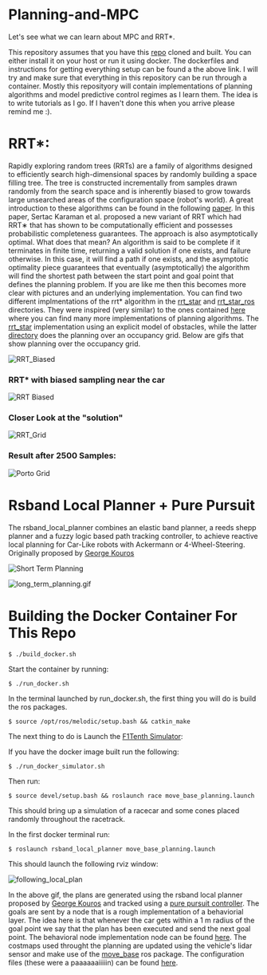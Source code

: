 # Planning-and-MPC

Let's see what we can learn about MPC and RRT*. 

This repository assumes that you have this [repo](https://github.com/pmusau17/Platooning-F1Tenth) cloned and built. You can either install it on your host or run it using docker. The dockerfiles and instructions for getting everything setup can be found a the above link. I will try and make sure that everything in this repository can be run through a container. Mostly this reposityory will contain implementations of planning algorithms and model predictive control regimes as I learn them. The idea is to write tutorials as I go. If I haven't done this when you arrive please remind me :).

# RRT*:

Rapidly exploring random trees (RRTs) are a family of algorithms designed to efficiently search high-dimensional spaces by randomly building a space filling tree. The tree is constructed incrementally from samples drawn randomly from the search space and is inherently biased to grow towards large unsearched areas of the configuration space (robot's world). A great introduction to these algorithms can be found in the following [paper](https://people.eecs.berkeley.edu/~pabbeel/cs287-fa19/optreadings/rrtstar.pdf). In this paper, Sertac Karaman et al. proposed a new variant of RRT which had  RRT∗ that has shown to be computationally efficient and possesses probabilistic completeness guarantees. The approach is also asymptotically optimal. What does that mean? An algorithm is said to be complete if it terminates in finite time, returning a valid solution if one exists, and failure otherwise. In this case, it will find a path if one exists, and the asymptotic optimality piece guarantees that eventually (asymptotically) the algorithm will find the shortest path between the start point and goal point that defines the planning problem. If you are like me then this becomes more clear with pictures and an underlying implementation. You can find two different implmentations of the rrt* algorithm in the [rrt_star](rrt_star/) and [rrt_star_ros](rrt_star_ros)  directories. They were inspired (very similar) to the ones contained [here](https://github.com/zhm-real/PathPlanning) where you can find many more implementations of planning algorithms. The [rrt_star](rrt_star/) implementation using an explicit model of obstacles, while the latter [directory]([rrt_star_ros](rrt_star_ros)) does the planning over an occupancy grid. Below are gifs that show planning over the occupancy grid.

![RRT_Biased](images/rrt_normal.gif)

### RRT* with biased sampling near the car
![RRT Biased](images/rrt_biased.gif)

### Closer Look at the "solution" 
![RRT_Grid](images/RRT_grid.png)

### Result after 2500 Samples:
![Porto Grid](images/Porto2500.png)

# Rsband Local Planner + Pure Pursuit

The rsband_local_planner combines an elastic band planner, a reeds shepp planner and a fuzzy logic based path tracking controller, to achieve reactive local planning for Car-Like robots with Ackermann or 4-Wheel-Steering. Originally proposed by [George Kouros](https://github.com/gkouros/rsband_local_planner)

![Short Term Planning](images/short_term_planning.gif)


![long_term_planning.gif](images/long_term_planning.gif)


# Building the Docker Container For This Repo

```
$ ./build_docker.sh
```

Start the container by running: 

```
$ ./run_docker.sh
```

In the terminal launched by run_docker.sh, the first thing you will do is build the ros packages.

```
$ source /opt/ros/melodic/setup.bash && catkin_make 
```


The next thing to do is Launch the [F1Tenth Simulator](https://github.com/pmusau17/Platooning-F1Tenth): 

If you have the docker image built run the following:


```
$ ./run_docker_simulator.sh
```
Then run: 
```
$ source devel/setup.bash && roslaunch race move_base_planning.launch
```

This should bring up a simulation of a racecar and some cones placed randomly throughout the racetrack. 

In the first docker terminal run:

```
$ roslaunch rsband_local_planner move_base_planning.launch
```

This should launch the following rviz window: 

![following_local_plan](images/following_local_plan.gif)


In the above gif, the plans are generated using the rsband local planner proposed by [George Kouros](https://github.com/gkouros/rsband_local_planner) and tracked using a [pure pursuit controller](rsband_local_planner/scripts/pure_pursuit.py). The goals are sent by a node that is a rough implementation of a behaviorial layer. The idea here is that whenever the car gets within a 1 m radius of the goal point we say that the plan has been executed and send the next goal point. The behavioral node implementation node can be found [here](rsband_local_planner/scripts/behavioral_layer.py). The costmaps used throught the planning are updated using the vehicle's lidar sensor and make use of the [move_base](http://wiki.ros.org/move_base) ros package. The configuration files (these were a paaaaaaiiiiin) can be found [here](https://github.com/pmusau17/Planning-and-MPC/tree/main/rsband_local_planner/cfg).

